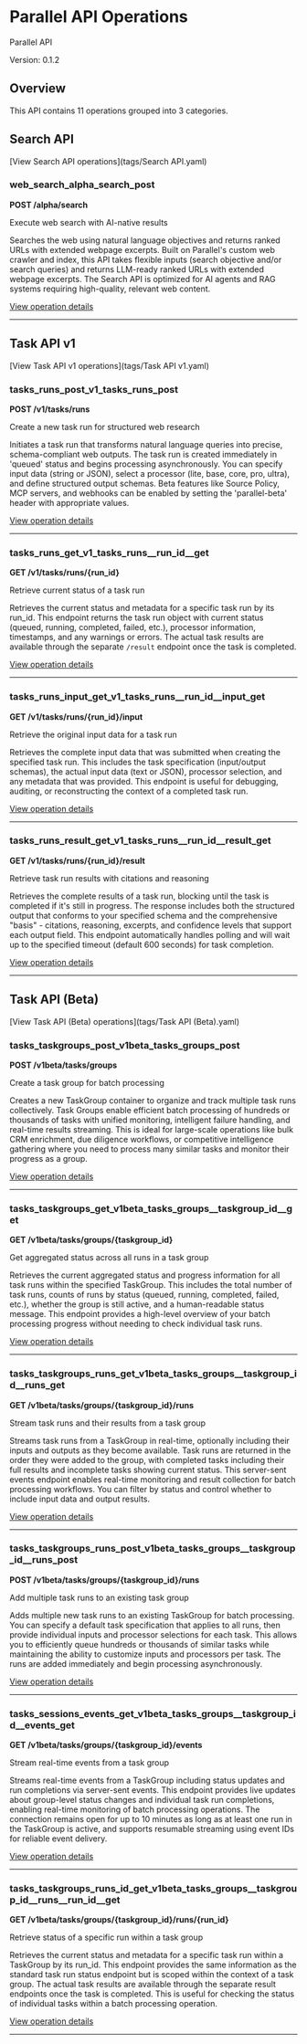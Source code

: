 # Parallel API Operations

Parallel API

Version: 0.1.2

## Overview

This API contains 11 operations grouped into 3 categories.

## Search API

[View Search API operations](tags/Search API.yaml)

### web_search_alpha_search_post

**POST /alpha/search**

Execute web search with AI-native results

Searches the web using natural language objectives and returns ranked URLs with extended webpage excerpts. Built on Parallel's custom web crawler and index, this API takes flexible inputs (search objective and/or search queries) and returns LLM-ready ranked URLs with extended webpage excerpts. The Search API is optimized for AI agents and RAG systems requiring high-quality, relevant web content.

[View operation details](operations/web_search_alpha_search_post.yaml)

---

## Task API v1

[View Task API v1 operations](tags/Task API v1.yaml)

### tasks_runs_post_v1_tasks_runs_post

**POST /v1/tasks/runs**

Create a new task run for structured web research

Initiates a task run that transforms natural language queries into precise, schema-compliant web outputs. The task run is created immediately in 'queued' status and begins processing asynchronously. You can specify input data (string or JSON), select a processor (lite, base, core, pro, ultra), and define structured output schemas. Beta features like Source Policy, MCP servers, and webhooks can be enabled by setting the 'parallel-beta' header with appropriate values.

[View operation details](operations/tasks_runs_post_v1_tasks_runs_post.yaml)

---

### tasks_runs_get_v1_tasks_runs__run_id__get

**GET /v1/tasks/runs/{run_id}**

Retrieve current status of a task run

Retrieves the current status and metadata for a specific task run by its run_id. This endpoint returns the task run object with current status (queued, running, completed, failed, etc.), processor information, timestamps, and any warnings or errors. The actual task results are available through the separate `/result` endpoint once the task is completed.

[View operation details](operations/tasks_runs_get_v1_tasks_runs__run_id__get.yaml)

---

### tasks_runs_input_get_v1_tasks_runs__run_id__input_get

**GET /v1/tasks/runs/{run_id}/input**

Retrieve the original input data for a task run

Retrieves the complete input data that was submitted when creating the specified task run. This includes the task specification (input/output schemas), the actual input data (text or JSON), processor selection, and any metadata that was provided. This endpoint is useful for debugging, auditing, or reconstructing the context of a completed task run.

[View operation details](operations/tasks_runs_input_get_v1_tasks_runs__run_id__input_get.yaml)

---

### tasks_runs_result_get_v1_tasks_runs__run_id__result_get

**GET /v1/tasks/runs/{run_id}/result**

Retrieve task run results with citations and reasoning

Retrieves the complete results of a task run, blocking until the task is completed if it's still in progress. The response includes both the structured output that conforms to your specified schema and the comprehensive "basis" - citations, reasoning, excerpts, and confidence levels that support each output field. This endpoint automatically handles polling and will wait up to the specified timeout (default 600 seconds) for task completion.

[View operation details](operations/tasks_runs_result_get_v1_tasks_runs__run_id__result_get.yaml)

---

## Task API (Beta)

[View Task API (Beta) operations](tags/Task API (Beta).yaml)

### tasks_taskgroups_post_v1beta_tasks_groups_post

**POST /v1beta/tasks/groups**

Create a task group for batch processing

Creates a new TaskGroup container to organize and track multiple task runs collectively. Task Groups enable efficient batch processing of hundreds or thousands of tasks with unified monitoring, intelligent failure handling, and real-time results streaming. This is ideal for large-scale operations like bulk CRM enrichment, due diligence workflows, or competitive intelligence gathering where you need to process many similar tasks and monitor their progress as a group.

[View operation details](operations/tasks_taskgroups_post_v1beta_tasks_groups_post.yaml)

---

### tasks_taskgroups_get_v1beta_tasks_groups__taskgroup_id__get

**GET /v1beta/tasks/groups/{taskgroup_id}**

Get aggregated status across all runs in a task group

Retrieves the current aggregated status and progress information for all task runs within the specified TaskGroup. This includes the total number of task runs, counts of runs by status (queued, running, completed, failed, etc.), whether the group is still active, and a human-readable status message. This endpoint provides a high-level overview of your batch processing progress without needing to check individual task runs.

[View operation details](operations/tasks_taskgroups_get_v1beta_tasks_groups__taskgroup_id__get.yaml)

---

### tasks_taskgroups_runs_get_v1beta_tasks_groups__taskgroup_id__runs_get

**GET /v1beta/tasks/groups/{taskgroup_id}/runs**

Stream task runs and their results from a task group

Streams task runs from a TaskGroup in real-time, optionally including their inputs and outputs as they become available. Task runs are returned in the order they were added to the group, with completed tasks including their full results and incomplete tasks showing current status. This server-sent events endpoint enables real-time monitoring and result collection for batch processing workflows. You can filter by status and control whether to include input data and output results.

[View operation details](operations/tasks_taskgroups_runs_get_v1beta_tasks_groups__taskgroup_id__runs_get.yaml)

---

### tasks_taskgroups_runs_post_v1beta_tasks_groups__taskgroup_id__runs_post

**POST /v1beta/tasks/groups/{taskgroup_id}/runs**

Add multiple task runs to an existing task group

Adds multiple new task runs to an existing TaskGroup for batch processing. You can specify a default task specification that applies to all runs, then provide individual inputs and processor selections for each task. This allows you to efficiently queue hundreds or thousands of similar tasks while maintaining the ability to customize inputs and processors per task. The runs are added immediately and begin processing asynchronously.

[View operation details](operations/tasks_taskgroups_runs_post_v1beta_tasks_groups__taskgroup_id__runs_post.yaml)

---

### tasks_sessions_events_get_v1beta_tasks_groups__taskgroup_id__events_get

**GET /v1beta/tasks/groups/{taskgroup_id}/events**

Stream real-time events from a task group

Streams real-time events from a TaskGroup including status updates and run completions via server-sent events. This endpoint provides live updates about group-level status changes and individual task run completions, enabling real-time monitoring of batch processing operations. The connection remains open for up to 10 minutes as long as at least one run in the TaskGroup is active, and supports resumable streaming using event IDs for reliable event delivery.

[View operation details](operations/tasks_sessions_events_get_v1beta_tasks_groups__taskgroup_id__events_get.yaml)

---

### tasks_taskgroups_runs_id_get_v1beta_tasks_groups__taskgroup_id__runs__run_id__get

**GET /v1beta/tasks/groups/{taskgroup_id}/runs/{run_id}**

Retrieve status of a specific run within a task group

Retrieves the current status and metadata for a specific task run within a TaskGroup by its run_id. This endpoint provides the same information as the standard task run status endpoint but is scoped within the context of a task group. The actual task results are available through the separate result endpoints once the task is completed. This is useful for checking the status of individual tasks within a batch processing operation.

[View operation details](operations/tasks_taskgroups_runs_id_get_v1beta_tasks_groups__taskgroup_id__runs__run_id__get.yaml)

---

